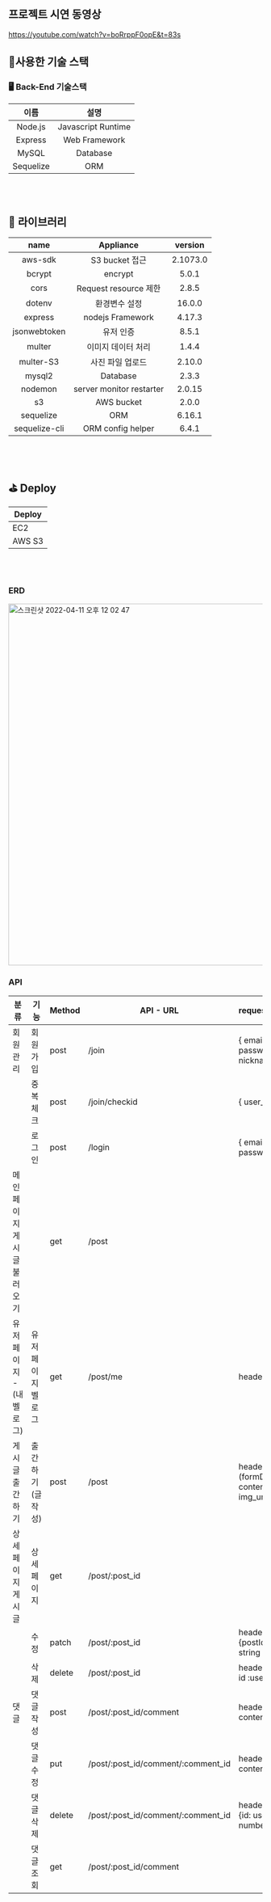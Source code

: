 ## 프로젝트 시연 동영상
https://youtube.com/watch?v=boRrppF0opE&t=83s

## 🔨사용한 기술 스택


### 🖥 Back-End 기술스택

|   이름   |        설명        |
| :------: | :----------------: |
| Node.js  | Javascript Runtime |
| Express  |   Web Framework    |
|  MySQL|      Database      |
|Sequelize|ORM


<br><br>

## 📒 라이브러리

|        name        |       Appliance       | version  |
| :----------------: | :-------------------: | :------: |
|      aws-sdk       |        S3 bucket 접근        | 2.1073.0 |
|   bcrypt    |   encrypt    |  5.0.1   |
|        cors        | Request resource 제한 |  2.8.5   |
|       dotenv       |     환경변수 설정     |  16.0.0  |
|express|nodejs Framework|4.17.3
|  jsonwebtoken   |  유저 인증   |  8.5.1   |
|       multer       |  이미지 데이터 처리   |  1.4.4   |
|     multer-S3      |   사진 파일 업로드    |  2.10.0  |
|mysql2|Database|2.3.3
| nodemon|     server monitor restarter       |  2.0.15   |
|  s3   |   AWS bucket   |  2.0.0  |
|sequelize|ORM|6.16.1
|sequelize-cli|ORM config helper| 6.4.1


<br><br>

## :golf: Deploy

|Deploy|
|-|
| EC2   |   
| AWS S3|


<br><br>

### ERD
<img width="716" alt="스크린샷 2022-04-11 오후 12 02 47" src="https://user-images.githubusercontent.com/81212210/162658214-40e4a24d-02d5-4bc5-9ccf-12c502282419.png">

<!-- <img src="https://s3.us-west-2.amazonaws.com/secure.notion-static.com/beeab95d-0d4f-4ef4-9d24-b236534ae778/%E1%84%89%E1%85%B3%E1%84%8F%E1%85%B3%E1%84%85%E1%85%B5%E1%86%AB%E1%84%89%E1%85%A3%E1%86%BA_2022-02-18_%E1%84%8B%E1%85%A9%E1%84%92%E1%85%AE_6.27.38.png?X-Amz-Algorithm=AWS4-HMAC-SHA256&X-Amz-Content-Sha256=UNSIGNED-PAYLOAD&X-Amz-Credential=AKIAT73L2G45EIPT3X45%2F20220224%2Fus-west-2%2Fs3%2Faws4_request&X-Amz-Date=20220224T083012Z&X-Amz-Expires=86400&X-Amz-Signature=de6d2e1e23436d2737157fe758f8a037b2f39cc754fac0441c07b0408a33e840&X-Amz-SignedHeaders=host&response-content-disposition=filename%20%3D%22%25E1%2584%2589%25E1%2585%25B3%25E1%2584%258F%25E1%2585%25B3%25E1%2584%2585%25E1%2585%25B5%25E1%2586%25AB%25E1%2584%2589%25E1%2585%25A3%25E1%2586%25BA%25202022-02-18%2520%25E1%2584%258B%25E1%2585%25A9%25E1%2584%2592%25E1%2585%25AE%25206.27.38.png%22&x-id=GetObject" title="MODEL"></img> -->

### API
| 분류                     | 기능              | Method | API - URL                          | request(client=>server)                                                          | response(server=>client)                                                                  |
| -------------------------- | ----------------- | ------ | ---------------------------------- | -------------------------------------------------------------------------------- | ----------------------------------------------------------------------------------------- |
| 회원관리                   | 회원가입          | post   | /join                              | { email:string, password: string, nickname: string }                             | {{msg : ‘회원가입 완료!’})                                                                |
|                            | 중복체크          | post   | /join/checkid                      | { user_id: string, }                                                             |                                                                                           |
|                            | 로그인            | post   | /login                             | { email:abc@abc.com password: string }                                           | 성공시:{{msg : “로그인성공””}}, {{token : string}} 실패시: {{msg: “로그인 실패했습니다”}} |
| 메인페이지 게시글 불러오기 |                   | get    | /post                              |                                                                                  | {{post: img,title,content,createdAt,comments,nickname}}                                   |
| 유저페이지 -(내 벨로그)    | 유저페이지 벨로그 | get    | /post/me                           | headers{token},                                                                  | {posts}                                                                                   |
| 게시글 출간하기            | 출간하기(글작성)  | post   | /post                              | headers:{token} body (formData){ title: string content: string img_url(string) } | { msg : ‘작성완료!’ }                                                                     |
| 상세페이지 게시글          | 상세페이지        | get    | /post/:post_id                     |                                                                                  | {posts : title,nickname,createdAt,img,content,, comments}                                 |
|                            | 수정              | patch  | /post/:post_id                     | headers:{token} body: {postId: string, title: string content: string }           | { msg : ‘수정완료!’ postid에 맞는 수정된데이터 객체 }                                     |
|                            | 삭제              | delete | /post/:post_id                     | header:{token},body: { id :user_id: number }                                     | { msg : ‘삭제완료!’ }                                                                     |
| 댓글                       | 댓글작성          | post   | /post/:post_id/comment             | header:{token},body: { content:string }                                          | { msg: ‘작성완료!’ }                                                                      |
|                            | 댓글수정          | put    | /post/:post_id/comment/:comment_id | header:{token},body: { content:string}                                           | { msg:’수정완료!’, comment }                                                              |
|                            | 댓글삭제          | delete | /post/:post_id/comment/:comment_id | header: {token}, body: {id: user_id : number(INT) }                              | { msg : ‘삭제완료!’ }                                                                     |
|                            | 댓글조회          | get    | /post/:post_id/comment             |                                                                                  | { comments, }                                                                                      |                                                                   
